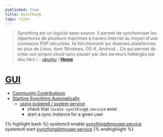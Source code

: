 ```yaml
---
published: true
title: Syncthing
tags: rsync
---
```

> Syncthing est un logiciel open source. Il permet de synchroniser les répertoires de plusieurs machines à travers Internet au moyen d'une connexion P2P sécurisée. Ils fonctionnent sur diverses plateformes en plus de Linux, dont Windows, OS-X, Android… Ce qui permet de créer son propre cloud sans passer par des serveurs hébergés par des tiers ! - [ubuntu](https://doc.ubuntu-fr.org/syncthing) / [**Home**](https://syncthing.net/)

# [GUI](http://localhost:8384/)

- [Community Contributions](https://docs.syncthing.net/users/contrib.html#contributions)
- [Starting Syncthing Automatically](https://docs.syncthing.net/users/autostart.html#linux)
	- [using systemd / system service](https://docs.syncthing.net/users/autostart.html#how-to-set-up-a-system-service)
    	- check that `locate syncthing@.service` exist
        - start a sync instance for a given user
        
{% highlight bash %}
systemctl enable syncthing@myuser.service
systemctl start syncthing@myuser.service
{% endhighlight %}
